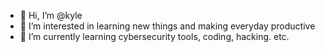 - 👋 Hi, I’m @kyle
- 👀 I’m interested in learning new things and making everyday productive
- 🌱 I’m currently learning cybersecurity tools, coding, hacking. etc.



<!---
kylnguy/kylnguy is a ✨ special ✨ repository because its `README.md` (this file) appears on your GitHub profile.
You can click the Preview link to take a look at your changes.
--->
